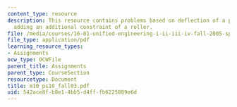 ```yaml
---
content_type: resource
description: This resource contains problems based on deflection of a point after
  adding an additional constraint of a roller.
file: /media/courses/16-01-unified-engineering-i-ii-iii-iv-fall-2005-spring-2006/542ace8fb8e14bb5d4fffb6225089e6d_m10_ps10_fall03.pdf
file_type: application/pdf
learning_resource_types:
- Assignments
ocw_type: OCWFile
parent_title: Assignments
parent_type: CourseSection
resourcetype: Document
title: m10_ps10_fall03.pdf
uid: 542ace8f-b8e1-4bb5-d4ff-fb6225089e6d
---
```


